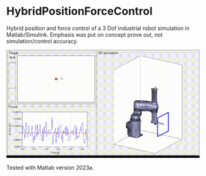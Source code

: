 # HybridPositionForceControl
Hybrid position and force control of a 3 Dof industrial robot simulation in Matlab/Simulink. Emphasis was put on concept prove out, not simulation/control accuracy.

![](+Robot/Model/Media/Animation.gif)

Tested with Matlab version 2023a.